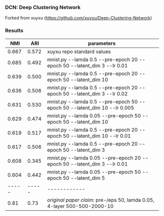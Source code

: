 ### DCN: Deep Clustering Network

Forked from xuyxu (https://github.com/xuyxu/Deep-Clustering-Network)

### Results


| NMI | ARI | parameters |
|-----|-----|------------|
| 0.667 | 0.572 | xuyxu repo standard values |
| 0.685 | 0.492 | mnist.py --lamda 0.5 --pre-epoch 20 --epoch 50 --latent_dim 3 --lr 0.01 |
| 0.639 | 0.500 | mnist.py --lamda 0.5 --pre-epoch 20 --epoch 50 --latent_dim 10|
| 0.636 | 0.506 | mnist.py --lamda 0.5 --pre-epoch 20 --epoch 50 --latent_dim 3 --lr 0.02 |
| 0.631 | 0.530 | mnist.py --lamda 0.5 --pre-epoch 50 --epoch 50 --latent_dim 10 --lr 0.005|
| 0.629 | 0.474 | mnist.py --lamda 0.05 --pre-epoch 50 --epoch 50 --latent_dim 10 |
| 0.619 | 0.517 | mnist.py --lamda 0.5 --pre-epoch 20 --epoch 50 --latent_dim 10 --lr 0.01 |
| 0.617 | 0.506 | mnist.py --lamda 0.5 --pre-epoch 20 --epoch 50 --latent_dim 3 |
| 0.608 | 0.345 | mnist.py --lamda 0.05 --pre-epoch 20 --epoch 50 --latent_dim 3 --lr 0.01|
| 0.604 | 0.442 | mnist.py --lamda 0.05 --pre-epoch 50 --epoch 50 --latent_dim 5|
|-----|-----|------------|
|0.81|0.73| *original paper claim:* pre-/eps 50, lamda 0.05, 4-layer 500-500-2000-10|


